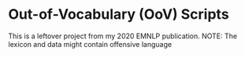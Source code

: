 # Out-of-Vocabulary (OoV) Scripts
This is a leftover project from my 2020 EMNLP publication. NOTE: The lexicon and data might contain offensive language